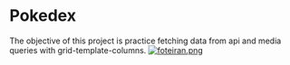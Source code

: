# Pokedex
The objective of this project is practice fetching data from api and media queries with grid-template-columns.
[![foteiran.png](https://i.postimg.cc/PxmQbZRy/foteiran.png)](https://postimg.cc/YGCFM4kL)
